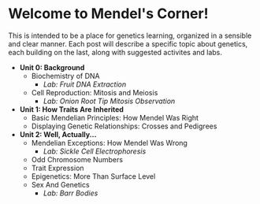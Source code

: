 # Welcome to Mendel's Corner!
This is intended to be a place for genetics learning, organized in a sensible and clear manner.
Each post will describe a specific topic about genetics, each building on the last, along with suggested activites and labs.

- **Unit 0: Background**
  - Biochemistry of DNA
    - *Lab: Fruit DNA Extraction*
  - Cell Reproduction: Mitosis and Meiosis
    - *Lab: Onion Root Tip Mitosis Observation*
- **Unit 1: How Traits Are Inherited**
  - Basic Mendelian Principles: How Mendel Was Right
  - Displaying Genetic Relationships: Crosses and Pedigrees
- **Unit 2: Well, Actually...** 
  - Mendelian Exceptions: How Mendel Was Wrong
    - *Lab: Sickle Cell Electrophoresis*
  - Odd Chromosome Numbers
  - Trait Expression
  - Epigenetics: More Than Surface Level
  - Sex And Genetics
    - *Lab: Barr Bodies*
 


